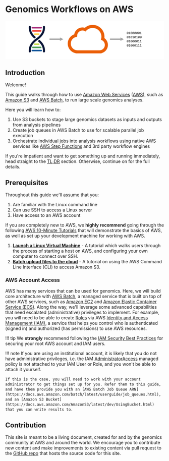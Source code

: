 # Genomics Workflows on AWS

![banner](images/aws-genomics-workflows-banner.png)

## Introduction

Welcome!

This guide walks through how to use [Amazon Web Services](https://aws.amazon.com) ([AWS](https://aws.amazon.com)), such as [Amazon S3](https://aws.amazon.com/s3) and [AWS Batch](https://aws.amazon.com/batch), to run large scale genomics analyses.

Here you will learn how to:

1. Use S3 buckets to stage large genomics datasets as inputs and outputs from analysis pipelines
2. Create job queues in AWS Batch to use for scalable parallel job execution
3. Orchestrate individual jobs into analysis workflows using native AWS services like [AWS Step Functions](https://aws.amazon.com/step-functions) and 3rd party workflow engines

If you're impatient and want to get something up and running immediately, head 
straight to the [TL;DR](tldr) section.  Otherwise, continue on for the full details.

## Prerequisites

Throughout this guide we'll assume that you:

1. Are familiar with the Linux command line
2. Can use SSH to access a Linux server
3. Have access to an AWS account

If you are completely new to AWS, we **highly recommend** going through the following [AWS 10-Minute Tutorials](https://aws.amazon.com/getting-started/tutorials/) that will demonstrate the basics of AWS, as well as set up your development machine for working with AWS.

1. **[Launch a Linux Virtual Machine](https://aws.amazon.com/getting-started/tutorials/launch-a-virtual-machine/)** - A tutorial which walks users through the process of starting a host on AWS, and configuring your own computer to connect over SSH.
2. **[Batch upload files to the cloud](https://aws.amazon.com/getting-started/tutorials/backup-to-s3-cli/)** - A tutorial on using the AWS Command Line Interface (CLI) to access Amazon S3.

### AWS Account Access

AWS has many services that can be used for genomics.  Here, we will build core architecture with [AWS Batch](https://aws.amazon.com/batch), a managed service that is built on top of other AWS services, such as [Amazon EC2](https://aws.amazon.com/ec2) and [Amazon Elastic Container Service (ECS)](https://aws.amazon.com/ecs).  Along the way, we'll leverage some advanced capabilities that need escalated (administrative) privileges to implement.  For example, you will need to be able to create [Roles](https://docs.aws.amazon.com/IAM/latest/UserGuide/id_roles.html) via AWS [Identity and Access Management (IAM)](https://docs.aws.amazon.com/IAM/latest/UserGuide/introduction.html), a service that helps you control who is authenticated (signed in) and authorized (has permissions) to use AWS resources.

!!! tip
    We **strongly** recommend following the [IAM Security Best Practices](https://docs.aws.amazon.com/IAM/latest/UserGuide/best-practices.html) for securing your root AWS account and IAM users.

!!! note
    If you are using an institutional account, it is likely that you do not have administrative privileges, i.e. the IAM [AdministratorAccess](https://docs.aws.amazon.com/IAM/latest/UserGuide/access_policies_managed-vs-inline.html) managed policy is not attached to your IAM User or Role, and you won't be able to attach it yourself.

    If this is the case, you will need to work with your account administrator to get things set up for you. Refer them to this guide, and have them provide you with an [AWS Batch Job Queue ARN](https://docs.aws.amazon.com/batch/latest/userguide/job_queues.html), and an [Amazon S3 Bucket](https://docs.aws.amazon.com/AmazonS3/latest/dev/UsingBucket.html) that you can write results to.

## Contribution

This site is meant to be a living document, created for and by the genomics community at AWS and around the world.  We encourage you to contribute new content and make improvements to existing content via pull request to the [GitHub repo](https://github.com/aws-samples/aws-genomics-workflows/) that hosts the source code for this site.
